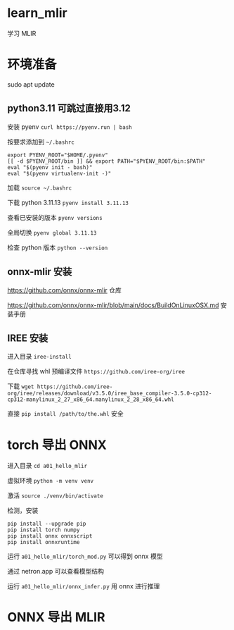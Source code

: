 # learn_mlir
学习 MLIR

# 环境准备

sudo apt update

## python3.11 可跳过直接用3.12

安装 pyenv `curl https://pyenv.run | bash`

按要求添加到 `~/.bashrc`

```
export PYENV_ROOT="$HOME/.pyenv"
[[ -d $PYENV_ROOT/bin ]] && export PATH="$PYENV_ROOT/bin:$PATH"
eval "$(pyenv init - bash)"
eval "$(pyenv virtualenv-init -)"
```

加载 `source ~/.bashrc`

下载 python 3.11.13 `pyenv install 3.11.13`

查看已安装的版本 `pyenv versions`

全局切换 `pyenv global 3.11.13`

检查 python 版本 `python --version`

## onnx-mlir 安装

https://github.com/onnx/onnx-mlir 仓库

https://github.com/onnx/onnx-mlir/blob/main/docs/BuildOnLinuxOSX.md 安装手册

## IREE 安装

进入目录 `iree-install`

在仓库寻找 whl 预编译文件 `https://github.com/iree-org/iree`

下载 `wget https://github.com/iree-org/iree/releases/download/v3.5.0/iree_base_compiler-3.5.0-cp312-cp312-manylinux_2_27_x86_64.manylinux_2_28_x86_64.whl`

直接 `pip install /path/to/the.whl` 安全

# torch 导出 ONNX

进入目录 `cd a01_hello_mlir`

虚拟环境 `python -m venv venv`

激活 `source ./venv/bin/activate`

检测，安装

```
pip install --upgrade pip
pip install torch numpy
pip install onnx onnxscript
pip install onnxruntime
```

运行 `a01_hello_mlir/torch_mod.py` 可以得到 onnx 模型

通过 netron.app 可以查看模型结构

运行 `a01_hello_mlir/onnx_infer.py` 用 onnx 进行推理

# ONNX 导出 MLIR



